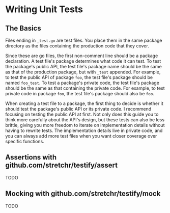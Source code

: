 # Writing Unit Tests

## The Basics

Files ending in `_test.go` are test files. You place them in the same package directory as the files containing the production code that they cover.

Since these are go files, the first non-comment line should be a package declaration. A test file's package determines what code it can test. To test the package's public API, the test file's package name should be the same as that of the production package, but with `_test` appended. For example, to test the public API of package `foo`, the test file's package should be named `foo_test`. To test a package's private code, the test file's package should be the same as that containing the private code. For example, to test private code in package `foo`, the test file's package should also be `foo`.

When creating a test file to a package, the first thing to decide is whether it should test the package's public API or its private code. I recommend focusing on testing the public API at first. Not only does this guide you to think more carefully about the API's design, but these tests can also be less brittle, giving you more freedom to iterate on implementation details without having to rewrite tests. The implementation details live in private code, and you can always add more test files when you want closer coverage over specific functions.

## Assertions with github.com/stretchr/testify/assert

TODO

## Mocking with github.com/stretchr/testify/mock

TODO
